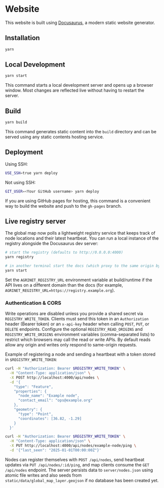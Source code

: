 # Website

This website is built using [Docusaurus](https://docusaurus.io/), a modern static website generator.

## Installation

```bash
yarn
```

## Local Development

```bash
yarn start
```

This command starts a local development server and opens up a browser window. Most changes are reflected live without having to restart the server.

## Build

```bash
yarn build
```

This command generates static content into the `build` directory and can be served using any static contents hosting service.

## Deployment

Using SSH:

```bash
USE_SSH=true yarn deploy
```

Not using SSH:

```bash
GIT_USER=<Your GitHub username> yarn deploy
```

If you are using GitHub pages for hosting, this command is a convenient way to build the website and push to the `gh-pages` branch.

## Live registry server

The global map now polls a lightweight registry service that keeps track of node
locations and their latest heartbeat. You can run a local instance of the
registry alongside the Docusaurus dev server:

```bash
# start the registry (defaults to http://0.0.0.0:4000)
yarn registry

# in another terminal start the docs (which proxy to the same origin by default)
yarn start
```

Set the `AGRINET_REGISTRY_URL` environment variable at build/runtime if the API
lives on a different domain than the docs (for example,
`AGRINET_REGISTRY_URL=https://registry.example.org`).

### Authentication & CORS

Write operations are disabled unless you provide a shared secret via
`REGISTRY_WRITE_TOKEN`. Clients must send this token in an `Authorization`
header (Bearer token) or an `x-api-key` header when calling `POST`, `PUT`, or
`DELETE` endpoints. Configure the optional `REGISTRY_READ_ORIGINS` and
`REGISTRY_WRITE_ORIGINS` environment variables (comma-separated lists) to
restrict which browsers may call the read or write APIs. By default reads allow
any origin and writes only respond to same-origin requests.

Example of registering a node and sending a heartbeat with a token stored in
`$REGISTRY_WRITE_TOKEN`:

```bash
curl -H "Authorization: Bearer $REGISTRY_WRITE_TOKEN" \
  -H "Content-Type: application/json" \
  -X POST http://localhost:4000/api/nodes \
  -d '{
    "type": "Feature",
    "properties": {
      "node_name": "Example node",
      "contact_email": "ops@example.org"
    },
    "geometry": {
      "type": "Point",
      "coordinates": [36.82, -1.29]
    }
  }'

curl -H "Authorization: Bearer $REGISTRY_WRITE_TOKEN" \
  -H "Content-Type: application/json" \
  -X PUT http://localhost:4000/api/nodes/example-node/ping \
  -d '{"last_seen": "2025-01-01T00:00:00Z"}'
```

Nodes can register themselves with `POST /api/nodes`, send heartbeat updates via
`PUT /api/nodes/:id/ping`, and map clients consume the `GET /api/nodes`
endpoint. The server persists data to `server/nodes.json` using atomic file
writes and also seeds from `static/data/global_map_layer.geojson` if no
database has been created yet.
